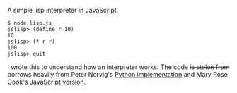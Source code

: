 A simple lisp interpreter in JavaScript.

    $ node lisp.js
    jslisp> (define r 10)
    10
    jslisp> (* r r)
    100
    jslisp> quit

I wrote this to understand how an interpreter works. The code ~~is stolen from~~ borrows heavily from Peter Norvig's [Python implementation](http://norvig.com/lispy.html) and Mary Rose Cook's [JavaScript version](https://github.com/maryrosecook/littlelisp).